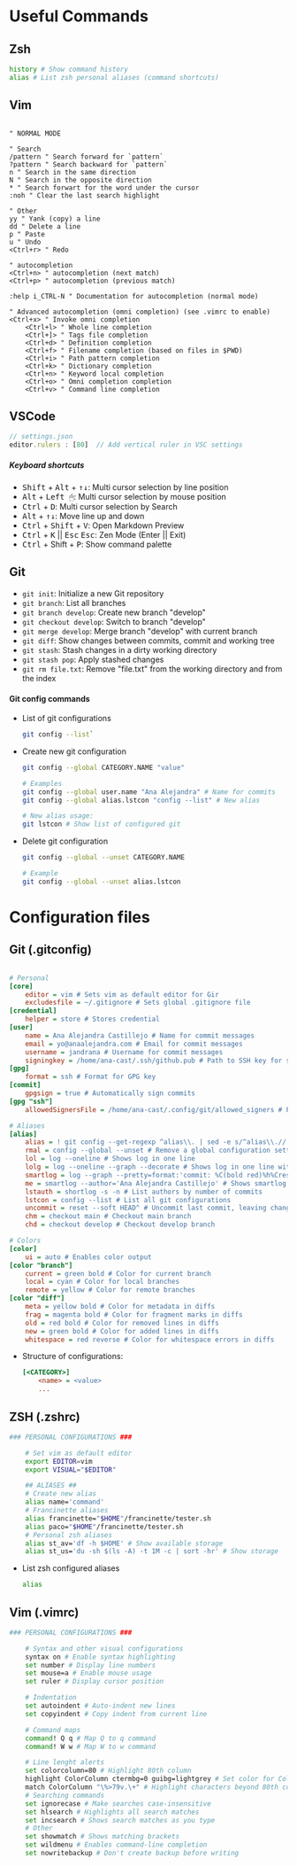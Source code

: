 # Useful Commands

## Zsh

```sh
history # Show command history
alias # List zsh personal aliases (command shortcuts)
```

## Vim
```vim

" NORMAL MODE

" Search
/pattern " Search forward for `pattern`
?pattern " Search backward for `pattern`
n " Search in the same direction
N " Search in the opposite direction
* " Search forwart for the word under the cursor
:noh " Clear the last search highlight

" Other
yy " Yank (copy) a line
dd " Delete a line
p " Paste
u " Undo
<Ctrl+r> " Redo

" autocompletion
<Ctrl+n> " autocompletion (next match)
<Ctrl+p> " autocompletion (previous match)

:help i_CTRL-N " Documentation for autocompletion (normal mode)

" Advanced autocompletion (omni completion) (see .vimrc to enable)
<Ctrl+x> " Invoke omni completion
	<Ctrl+l> " Whole line completion
	<Ctrl+]> " Tags file completion
	<Ctrl+d> " Definition completion
	<Ctrl+f> " Filename completion (based on files in $PWD)
	<Ctrl+i> " Path pattern completion
	<Ctrl+k> " Dictionary completion
	<Ctrl+n> " Keyword local completion
	<Ctrl+o> " Omni completion completion
	<Ctrl+v> " Command line completion
```


## VSCode
```js
// settings.json
editor.rulers : [80]  // Add vertical ruler in VSC settings
```

##### Keyboard shortcuts
- <kbd>Shift</kbd> + <kbd>Alt</kbd> + <kbd>↑↓</kbd>: Multi cursor selection by line position
- <kbd>Alt</kbd> + <kbd>Left 🖱</kbd>: Multi cursor selection by mouse position
- <kbd>Ctrl</kbd> + <kbd>D</kbd>: Multi cursor selection by Search
- <kbd>Alt</kbd> + <kbd>↑↓</kbd>: Move line up and down
- <kbd>Ctrl</kbd> + <kbd>Shift</kbd> + <kbd>V</kbd>: Open Markdown Preview
- <kbd>Ctrl</kbd> + <kbd>K</kbd> || <kbd>Esc</kbd> <kbd>Esc</kbd>: Zen Mode (Enter || Exit)
- <kbd>Ctrl</kbd> + Shift</kbd> + <kbd>P</kbd>: Show command palette


## Git 
- `git init`: Initialize a new Git repository
- `git branch`: List all branches
- `git branch develop`: Create new branch "develop"
- `git checkout develop`: Switch to branch "develop"
- `git merge develop`: Merge branch "develop" with current branch
- `git diff`: Show changes between commits, commit and working tree
- `git stash`: Stash changes in a dirty working directory
- `git stash pop`: Apply stashed changes
- `git rm file.txt`: Remove "file.txt" from the working directory and from the index

#### Git config commands

- List of git configurations
	```sh
	git config --list`
	```

- Create new git configuration
	```sh
	git config --global CATEGORY.NAME "value"

	# Examples
	git config --global user.name "Ana Alejandra" # Name for commits
	git config --global alias.lstcon "config --list" # New alias

	# New alias usage:
	git lstcon # Show list of configured git
	```
- Delete git configuration
	```sh
	git config --global --unset CATEGORY.NAME

	# Example
	git config --global --unset alias.lstcon
	```
# Configuration files

## Git (.gitconfig)
```ini

# Personal
[core]
	editor = vim # Sets vim as default editor for Gir
	excludesfile = ~/.gitignore # Sets global .gitignore file
[credential]
	helper = store # Stores credential
[user]
	name = Ana Alejandra Castillejo # Name for commit messages
	email = yo@anaalejandra.com # Email for commit messages
	username = jandrana # Username for commit messages
	signingkey = /home/ana-cast/.ssh/github.pub # Path to SSH key for signing commits
[gpg]
	format = ssh # Format for GPG key
[commit]
	gpgsign = true # Automatically sign commits
[gpg "ssh"]
	allowedSignersFile = /home/ana-cast/.config/git/allowed_signers # Path to allowed signers file

# Aliases
[alias]
	alias = ! git config --get-regexp ^alias\\. | sed -e s/^alias\\.// -e s/\\ /\\ =\\ / # List all aliases
	rmal = config --global --unset # Remove a global configuration setting
	lol = log --oneline # Shows log in one line
	lolg = log --oneline --graph --decorate # Shows log in one line with graph
	smartlog = log --graph --pretty=format:'commit: %C(bold red)%h%Creset %C(red)<%H>%Creset %C(bold magenta)%d %Creset%ndate: %C(bold yellow)%cd %Creset%C(yellow)%cr%Creset%nauthor: %C(bold blue)%an%Creset %C(blue)<%ae>%Creset%n%C(cyan)%s%n%Creset' # Custom log format
	me = smartlog --author='Ana Alejandra Castillejo' # Shows smartlog for specific author
	lstauth = shortlog -s -n # List authors by number of commits
	lstcon = config --list # List all git configurations
	uncommit = reset --soft HEAD^ # Uncommit last commit, leaving changes staged
	chm = checkout main # Checkout main branch
	chd = checkout develop # Checkout develop branch

# Colors
[color]
	ui = auto # Enables color output
[color "branch"]
	current = green bold # Color for current branch
	local = cyan # Color for local branches
	remote = yellow # Color for remote branches
[color "diff"]
	meta = yellow bold # Color for metadata in diffs
	frag = magenta bold # Color for fragment marks in diffs
	old = red bold # Color for removed lines in diffs
	new = green bold # Color for added lines in diffs
	whitespace = red reverse # Color for whitespace errors in diffs
```
- Structure of configurations:
	```ini
	[<CATEGORY>]
		<name> = <value>
		...
	```

## ZSH (.zshrc)
```sh
### PERSONAL CONFIGURATIONS ###

	# Set vim as default editor
	export EDITOR=vim
	export VISUAL="$EDITOR"

	## ALIASES ## 
	# Create new alias
	alias name='command'
	# Francinette aliases
	alias francinette="$HOME"/francinette/tester.sh
	alias paco="$HOME"/francinette/tester.sh
	# Personal zsh aliases
	alias st_av='df -h $HOME' # Show available storage
	alias st_us='du -sh $(ls -A) -t 1M -c | sort -hr' # Show storage 

```
- List zsh configured aliases
	```sh
	alias
	```

## Vim (.vimrc)
```sh
### PERSONAL CONFIGURATIONS ###

	# Syntax and other visual configurations
	syntax on # Enable syntax highlighting
	set number # Display line numbers
	set mouse=a # Enable mouse usage
	set ruler # Display cursor position

	# Indentation
	set autoindent # Auto-indent new lines
	set copyindent # Copy indent from current line

	# Command maps
	command! Q q # Map Q to q command
	command! W w # Map W to w command

	# Line lenght alerts
	set colorcolumn=80 # Highlight 80th column
	highlight ColorColumn ctermbg=0 guibg=lightgrey # Set color for ColorColum
	match ColorColumn "\%>79v.\+" # Highlight characters beyond 80th column
	# Searching commands
	set ignorecase # Make searches case-insensitive
	set hlsearch # Highlights all search matches
	set incsearch # Shows search matches as you type
	# Other
	set showmatch # Shows matching brackets
	set wildmenu # Enables command-line completion
	set nowritebackup # Don't create backup before writing
```
